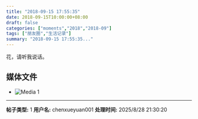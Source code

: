```yaml
---
title: "2018-09-15 17:55:35"
date: 2018-09-15T10:00:00+08:00
draft: false
categories: ["moments","2018","2018-09"]
tags: ["朋友圈","生活记录"]
summary: "2018-09-15 17:55:35..."
---
```


花，请听我说话。

## 媒体文件

- ![Media 1](/Moments/photos/2018-09-15/201809151755350.jpg)

---

**帖子类型:** 1
**用户名:** chenxueyuan001
**处理时间:** 2025/8/28 21:30:20